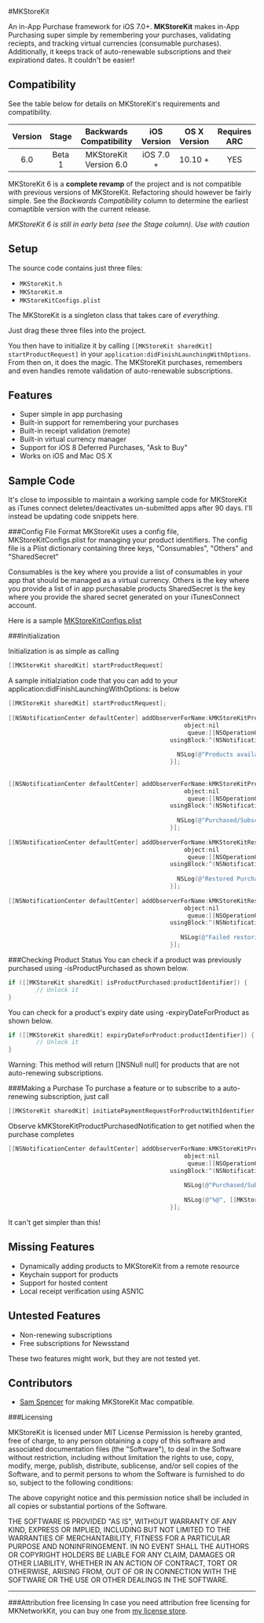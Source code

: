 #MKStoreKit

An in-App Purchase framework for iOS 7.0+. **MKStoreKit** makes in-App Purchasing super simple by remembering your purchases, validating reciepts, and tracking virtual currencies (consumable purchases). Additionally, it keeps track of auto-renewable subscriptions and their expirationd dates. It couldn't be easier!

## Compatibility
See the table below for details on MKStoreKit's requirements and compatibility.

| Version | Stage  | Backwards Compatibility | iOS Version | OS X Version | Requires ARC |
|:-------:|:------:|:-----------------------:|:-----------:|:------------:|:------------:|
|   6.0   | Beta 1 | MKStoreKit Version 6.0  |  iOS 7.0 +  |    10.10 +   |      YES     |

MKStoreKit 6 is a **complete revamp** of the project and is not compatible with previous versions of MKStoreKit. Refactoring should however be fairly simple. See the *Backwards Compatibility* column to determine the earliest comaptible version with the current release.

*MKStoreKit 6 is still in early beta (see the Stage column). Use with caution*

## Setup
The source code contains just three files:
* `MKStoreKit.h`
* `MKStoreKit.m`
* `MKStoreKitConfigs.plist`

The MKStoreKit is a singleton class that takes care of *everything*. 

Just drag these three files into the project. 

You then have to initialize it by calling `[[MKStoreKit sharedKit] startProductRequest]` in your `application:didFinishLaunchingWithOptions`. From then on, it does the magic. The MKStoreKit purchases, remembers and even handles remote validation of auto-renewable subscriptions.

## Features
* Super simple in app purchasing
* Built-in support for remembering your purchases
* Built-in receipt validation (remote)
* Built-in virtual currency manager
* Support for iOS 8 Deferred Purchases, "Ask to Buy"
* Works on iOS and Mac OS X

## Sample Code 

It's close to impossible to maintain a working sample code for MKStoreKit as iTunes connect deletes/deactivates un-submitted apps after 90 days. I'll instead be updating code snippets here.

###Config File Format
MKStoreKit uses a config file, MKStoreKitConfigs.plist for managing your product identifiers.
The config file is a Plist dictionary containing three keys, "Consumables", "Others" and "SharedSecret"

Consumables is the key where you provide a list of consumables in your app that should be managed as a virtual currency.
Others is the key where you provide a list of in app purchasable products
SharedSecret is the key where you provide the shared secret generated on your iTunesConnect account.

Here is a sample [MKStoreKitConfigs.plist](https://gist.github.com/MugunthKumar/330fc38b542c96fcecc6)


###Initialization

Initialization is as simple as calling

``` objective-c
[[MKStoreKit sharedKit] startProductRequest]
```

A sample initialziation code that you can add to your application:didFinishLaunchingWithOptions: is below

``` objective-c
[[MKStoreKit sharedKit] startProductRequest];
  
[[NSNotificationCenter defaultCenter] addObserverForName:kMKStoreKitProductsAvailableNotification
                                                  object:nil
                                                   queue:[[NSOperationQueue alloc] init]
                                              usingBlock:^(NSNotification *note) {
    
                                                NSLog(@"Products available: %@", [[MKStoreKit sharedKit] availableProducts]);
                                              }];
  
  
[[NSNotificationCenter defaultCenter] addObserverForName:kMKStoreKitProductPurchasedNotification
                                                  object:nil
                                                   queue:[[NSOperationQueue alloc] init]
                                              usingBlock:^(NSNotification *note) {
                                                  
                                                NSLog(@"Purchased/Subscribed to product with id: %@", [note object]);
                                              }];
  
[[NSNotificationCenter defaultCenter] addObserverForName:kMKStoreKitRestoredPurchasesNotification
                                                  object:nil
                                                   queue:[[NSOperationQueue alloc] init]
                                              usingBlock:^(NSNotification *note) {
                                                  
                                                NSLog(@"Restored Purchases");
                                              }];
  
[[NSNotificationCenter defaultCenter] addObserverForName:kMKStoreKitRestoringPurchasesFailedNotification
                                                  object:nil
                                                   queue:[[NSOperationQueue alloc] init]
                                              usingBlock:^(NSNotification *note) {
                                                  
                                                 NSLog(@"Failed restoring purchases with error: %@", [note object]);
                                              }];
```

###Checking Product Status
You can check if a product was previously purchased using -isProductPurchased as shown below.
``` objective-c
if ([[MKStoreKit sharedKit] isProductPurchased:productIdentifier]) {
        // Unlock it
}
```

You can check for a product's expiry date using -expiryDateForProduct as shown below.
``` objective-c
if ([[MKStoreKit sharedKit] expiryDateForProduct:productIdentifier]) {
        // Unlock it
}
```

Warning: This method will return []NSNull null] for products that are not auto-renewing subscriptions.


###Making a Purchase
To purchase a feature or to subscribe to a auto-renewing subscription, just call

``` objective-c
[[MKStoreKit sharedKit] initiatePaymentRequestForProductWithIdentifier:productIdentifier];
```

Observe kMKStoreKitProductPurchasedNotification to get notified when the purchase completes

``` objective-c
[[NSNotificationCenter defaultCenter] addObserverForName:kMKStoreKitProductPurchasedNotification
                                                  object:nil
                                                   queue:[[NSOperationQueue alloc] init]
                                              usingBlock:^(NSNotification *note) {
                                                  
                                                  NSLog(@"Purchased/Subscribed to product with id: %@", [note object]);
                                                  
                                                  NSLog(@"%@", [[MKStoreKit sharedKit] valueForKey:@"purchaseRecord"]);
                                              }];
```

It can't get simpler than this!


## Missing Features

* Dynamically adding products to MKStoreKit from a remote resource
* Keychain support for products
* Support for hosted content
* Local receipt verification using ASN1C

## Untested Features

* Non-renewing subscriptions
* Free subscriptions for Newsstand

These two features might work, but they are not tested yet.

## Contributors 
 * [Sam Spencer](https://github.com/Sam-Spencer) for making MKStoreKit Mac compatible.
 
###Licensing

MKStoreKit is licensed under MIT License
Permission is hereby granted, free of charge, to any person obtaining a copy
of this software and associated documentation files (the "Software"), to deal
in the Software without restriction, including without limitation the rights
to use, copy, modify, merge, publish, distribute, sublicense, and/or sell
copies of the Software, and to permit persons to whom the Software is
furnished to do so, subject to the following conditions:

The above copyright notice and this permission notice shall be included in
all copies or substantial portions of the Software.

THE SOFTWARE IS PROVIDED "AS IS", WITHOUT WARRANTY OF ANY KIND, EXPRESS OR
IMPLIED, INCLUDING BUT NOT LIMITED TO THE WARRANTIES OF MERCHANTABILITY,
FITNESS FOR A PARTICULAR PURPOSE AND NONINFRINGEMENT. IN NO EVENT SHALL THE
AUTHORS OR COPYRIGHT HOLDERS BE LIABLE FOR ANY CLAIM, DAMAGES OR OTHER
LIABILITY, WHETHER IN AN ACTION OF CONTRACT, TORT OR OTHERWISE, ARISING FROM,
OUT OF OR IN CONNECTION WITH THE SOFTWARE OR THE USE OR OTHER DEALINGS IN
THE SOFTWARE.

---
###Attribution free licensing
In case you need attribution free licensing for MKNetworkKit, you can buy one from [my license store](http://blog.mugunthkumar.com/license-store/).
